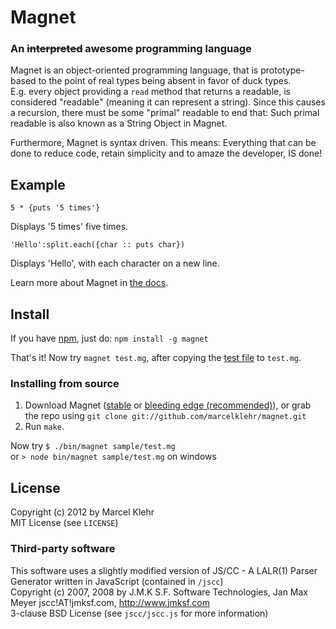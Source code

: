 #  Magnet
### An <del>interpreted</del> awesome programming language

Magnet is an object-oriented programming language, that is prototype-based to the point of real types being absent in favor of duck types.  
E.g. every object providing a `read` method that returns a readable, is considered "readable" (meaning it can represent a string). Since this causes a recursion, there must be some "primal" readable to end that: Such primal readable is also known as a String Object in Magnet.

Furthermore, Magnet is syntax driven. This means: Everything that can be done to reduce code, retain simplicity and to amaze the developer, IS done!

## Example
```
5 * {puts '5 times'}
```
Displays '5 times' five times.

```
'Hello':split.each({char :: puts char})
```
Displays 'Hello', with each character on a new line.

Learn more about Magnet in [the docs](http://github.com/marcelklehr/magnet/wiki/docs).

## Install
If you have [npm](http://npmjs.org/), just do: `npm install -g magnet`

That's it! Now try `magnet test.mg`, after copying the [test file](https://github.com/marcelklehr/magnet/blob/develop/sample/test.mg) to `test.mg`.

### Installing from source
1. Download Magnet ([stable](https://github.com/marcelklehr/magnet/zipball/master) or [bleeding edge (recommended)](https://github.com/marcelklehr/magnet/zipball/develop)), or grab the repo using `git clone git://github.com/marcelklehr/magnet.git`
2. Run `make`.

Now try `$ ./bin/magnet sample/test.mg`  
or `> node bin/magnet sample/test.mg` on windows

## License
Copyright (c) 2012 by Marcel Klehr  
MIT License (see `LICENSE`)

### Third-party software
This software uses a slightly modified version of JS/CC - A LALR(1) Parser Generator written in JavaScript (contained in `/jscc`)  
Copyright (c) 2007, 2008 by J.M.K S.F. Software Technologies, Jan Max Meyer jscc!AT!jmksf.com, http://www.jmksf.com  
3-clause BSD License (see `jscc/jscc.js` for more information)
